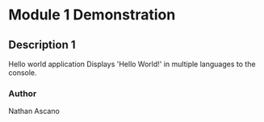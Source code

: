 # Module 1 Demonstration

## Description 1
Hello world application
Displays 'Hello World!' in multiple languages to the console.

### Author
Nathan Ascano
